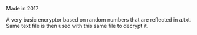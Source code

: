 Made in 2017

A very basic encryptor based on random numbers that are reflected in a.txt.
Same text file is then used with this same file to decrypt it.
